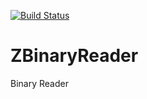 [![Build Status](https://travis-ci.org/pawREP/ZBinaryReader.svg?branch=master)](https://travis-ci.org/pawREP/ZBinaryReader)

# ZBinaryReader
 Binary Reader 
